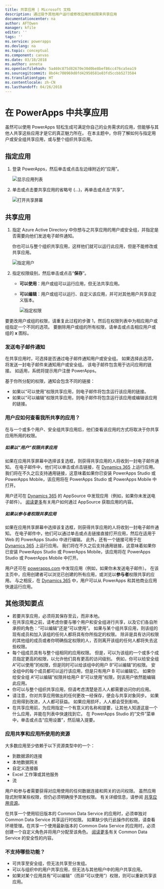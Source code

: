```yaml
---
title: 共享应用 | Microsoft 文档
description: 通过授予其他用户运行或修改应用的权限来共享应用
documentationcenter: na
author: AFTOwen
manager: kfile
editor: ''
tags: ''
ms.service: powerapps
ms.devlang: na
ms.topic: conceptual
ms.component: canvas
ms.date: 03/18/2018
ms.author: anneta
ms.openlocfilehash: 5a469c875d82670e30d0be8bef86cc476ca5ea19
ms.sourcegitcommit: 8bd4c700969d0fd42950581e03fd5ccbb5273584
ms.translationtype: HT
ms.contentlocale: zh-CN
ms.lasthandoff: 04/26/2018
---
```

# <a name="share-an-app-in-powerapps"></a>在 PowerApps 中共享应用
虽然可以使用 PowerApps 轻松生成可满足你自己的业务需求的应用，但能够与其他人共享这些应用才是它的真正魅力所在。 在本主题中，你将了解如何与指定用户或安全组共享应用，或与整个组织共享应用。

## <a name="specify-an-app"></a>指定应用
1. 登录 PowerApps，然后单击或点击左边缘附近的“应用”。

    ![显示应用列表](./media/share-app/file-apps.png)

1. 单击或点击要共享应用的省略号 (...)，再单击或点击“共享”。

    ![打开共享屏幕](./media/share-app/ellipsis-share.png)

## <a name="share-an-app"></a>共享应用
1. 指定 Azure Active Directory 中你想与之共享应用的用户或安全组，并指定是否需要向他们发送电子邮件通知。

    你也可以与整个组织共享应用，这样他们就可以运行此应用，但是不能修改或共享应用。

    ![指定用户](./media/share-app/share-list.png)

1. 指定权限级别，然后单击或点击“**保存**”。

    * **可以使用**：用户或组可以运行应用，但无法共享应用。
    * **可以编辑**：用户或组可以运行、自定义该应用，并可对其他用户共享自定义版本。

        ![指定权限](./media/share-app/edit-use.png)

要更改用户或组的权限，请重复此过程的步骤 1，然后在权限列表中为相应用户或组指定一个不同的选项。 要删除用户或组的所有权限，请单击或点击相应用户或组的 **x** 图标。

### <a name="send-email-notification"></a>发送电子邮件通知
在共享应用时，可选择是否通过电子邮件通知用户或安全组。 如果选择此选项，将发送一封电子邮件来通知用户或安全组。 该电子邮件包含用于访问应用的链接。 如适用，系统将提示用户注册 PowerApps。

基于你所分配的权限，通知会包含不同的链接：

- 如果以“可以使用”权限共享应用，则电子邮件将包含运行该应用的链接。
- 如果以“可以编辑”权限共享应用，则电子邮件将包含运行该应用或编辑该应用的链接。

### <a name="how-do-my-users-see-the-app-i-shared"></a>用户应如何查看我所共享的应用？
在与一个或多个用户、安全组共享应用后，他们查看该应用的方式将取决于你共享应用所用的权限。

##### <a name="if-you-shared-an-app-with-user-permission"></a>如果以“用户”权限共享应用
如果在应用共享屏幕中选择该复选框，则获得共享应用的人将收到一封电子邮件通知。 在电子邮件中，他们可以单击或点击链接，在 [Dynamics 365](http://home.dynamics.com) 上运行应用。 我们将在不久之后支持通用链接，这意味着如果你已安装 PowerApps Studio 或 PowerApps Mobile，该应用将在 PowerApps Studio 或 PowerApps Mobile 中打开。

用户还可在 [Dynamics 365](http://home.dynamics.com) 的 AppSource 中发现应用（例如，如果你未发送电子邮件）。 [阅读更多](../../user/app-source.md)有关用户如何通过 AppSource 获取应用的内容。

##### <a name="if-you-shared-an-app-with-contributor-permission"></a>如果以参与者权限共享应用
如果在应用共享屏幕中选择该复选框，则获得共享应用的人将收到一封电子邮件通知。 在电子邮件中，他们可以通过单击或点击链接直接打开应用，然后在适用于 Web 的 PowerApps Studio 中进行编辑。 此外，还有一个链接可用于在 [Dynamics 365](http://home.dynamics.com) 上运行应用。 我们将在不久之后支持通用链接，这意味着如果你已安装 PowerApps Studio 或 PowerApps Mobile，该应用将在 PowerApps Studio 或 PowerApps Mobile 中打开。

用户还可在 [powerapps.com](http://web.powerapps.com) 中发现应用（例如，如果你未发送电子邮件）。 在该主页中，应用创建者可以浏览已创建的所有应用，或浏览以**参与者**权限共享的应用。 与之相反，在 [Dynamics 365](http://home.dynamics.com) 中，用户可以从 PowerApps 和其他商业应用快速运行应用。

## <a name="other-things-to-know"></a>其他须知要点
* 若要共享应用，必须将其保存至云，而非本地。
* 在共享应用之前，请考虑你要与哪个用户和安全组进行共享，以及它们各自所承担的角色：“可以编辑”还是“可以使用”。 如果与某个组共享应用，则该组的现有成员和加入该组的任何人都将具有你所指定的权限。 除非是具有访问权限的其他组的成员或者你明确指定权限的人，否则离开该组的任何人都将失去这些权限。
* 每个组成员具有与整个组相同的应用权限。 但是，可以为该组的一个或多个成员指定更高的权限，以允许他们具有更高的访问级别。 例如，你可以给安全组 A“可以使用”的权限，但是同时可以给该组中的用户 B“可以编辑”的权限。 安全组中的每个成员都可以运行该应用，但是只有用户 B 可以编辑它。 如果你给安全组 A“可以编辑”权限并给用户 B“可以使用”权限，则该用户依然能编辑此应用。
* 你可以与整个组织共享应用，但请考虑清楚是否人人都需要访问你的应用。
* 请注意，你对共享应用做出的任何更改一经保存，便会与共享对象同步。 如果应用得到改进，人人都可获益。 如果应用损坏，人人都会受到影响。
* 在共享应用前，为应用指定一个有意义的名称和提要，让其他人知道这是一个什么应用，并能在列表中快速找到它。 在 PowerApps Studio 的“文件”菜单中，单击或点击“应用设置”，然后输入提要。

### <a name="app-sharing-and-the-resources-the-app-uses"></a>应用共享和应用所使用的资源
大多数应用至少依赖于以下资源类型中的一个：

* 到数据源的连接
* 本地数据网关
* 自定义连接器
* Excel 工作簿或其他服务
* 流

用户和参与者需要获得对应用使用的任何数据连接和网关的访问权限。 虽然应用隐式附带某些权限，但仍必须明确授予其他权限。 有关详细信息，请参阅 [共享应用资源](share-app-resources.md)。

在共享一个使用较旧版本的 Common Data Service 的应用时，必须单独对 Common Data Service 共享运行时权限。 如果缺少执行此操作的权限，请查看环境管理。在共享一个使用最新版本的 Common Data Service 的应用时，必须创建一个自定义角色并将用户分配至该角色。 [阅读更多](../../administrator/database-security.md)有关 Common Data Service 的安全性的内容。

### <a name="what-isnt-supported"></a>不支持哪些功能？
* 可共享至安全组，但无法共享至分发组。
* 可以与组织中的用户共享应用，但无法与其他租户中的用户共享应用。
* 如果对某个应用具有“可以编辑”（而非“可以使用”）权限，则可以重新共享该应用。
